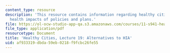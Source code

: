 ```yaml
---
content_type: resource
description: 'This resource contains information regarding healthy cities: Assessing
  health impacts of policies and plans.'
file: https://ol-ocw-studio-app-qa.s3.amazonaws.com/courses/11-s941-healthy-cities-assessing-health-impacts-of-policies-and-plans-spring-2016/af933319dbda59eb0218f9fcbc26fe55_MIT11_S941S16_Lec19.pdf
file_type: application/pdf
resourcetype: Document
title: 'Healthy Cities, Lecture 19: Alternatives to HIA'
uid: af933319-dbda-59eb-0218-f9fcbc26fe55
---
```

